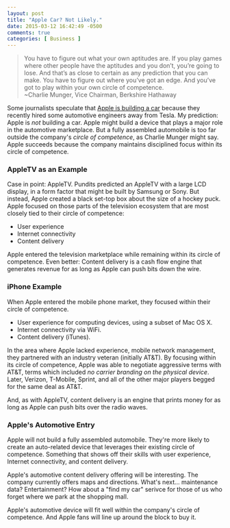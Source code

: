 ```yaml
---
layout: post
title: "Apple Car? Not Likely."
date: 2015-03-12 16:42:49 -0500
comments: true
categories: [ Business ]
---
```

>You have to figure out what your own aptitudes are. If you play games where other people have the aptitudes and you don’t, you’re going to lose. And that’s as close to certain as any prediction that you can make. You have to figure out where you’ve got an edge. And you’ve got to play within your own circle of competence.
><br/>~Charlie Munger, Vice Chairman, Berkshire Hathaway

Some journalists speculate that [Apple is building a car](http://9to5mac.com/2015/02/19/apple-electric-car-team/) because they recently hired some automotive engineers away from Tesla. My prediction: Apple is _not_ building a car. Apple might build a device that plays a major role in the automotive marketplace. But a fully assembled automobile is too far outside the company's _circle of competence_, as Charlie Munger might say. Apple succeeds because the company maintains disciplined focus within its circle of competence.

<!--more-->

### AppleTV as an Example
Case in point: AppleTV. Pundits predicted an AppleTV with a large LCD display, in a form factor that might be built by Samsung or Sony. But instead, Apple created a black set-top box about the size of a hockey puck. Apple focused on those parts of the television ecosystem that are most closely tied to their circle of competence:

* User experience
* Internet connectivity 
* Content delivery

Apple entered the television marketplace while remaining within its circle of competence. Even better: Content delivery is a cash flow engine that generates revenue for as long as Apple can push bits down the wire. 

### iPhone Example
When Apple entered the mobile phone market, they focused within their circle of competence. 

* User experience for computing devices, using a subset of Mac OS X. 
* Internet connectivity via WiFi.
* Content delivery (iTunes). 

In the area where Apple lacked experience, mobile network management, they partnered with an industry veteran (initially AT&T). By focusing within its circle of competence, Apple was able to negotiate aggressive terms with AT&T, terms which included _no carrier branding on the physical device_. Later, Verizon, T-Mobile, Sprint, and all of the other major players begged for the same deal as AT&T.

And, as with AppleTV, content delivery is an engine that prints money for as long as Apple can push bits over the radio waves. 

### Apple's Automotive Entry
Apple will not build a fully assembled automobile. They're more likely to create an auto-related device that leverages their existing circle of competence. Something that shows off their skills with user experience, Internet connectivity, and content delivery.

Apple's automotive content delivery offering will be interesting. The company currently offers maps and directions. What's next... maintenance data? Entertainment? How about a "find my car" serivce for those of us who forget where we park at the shopping mall.

Apple's automotive device will fit well within the company's circle of competence. And Apple fans will line up around the block to buy it.
